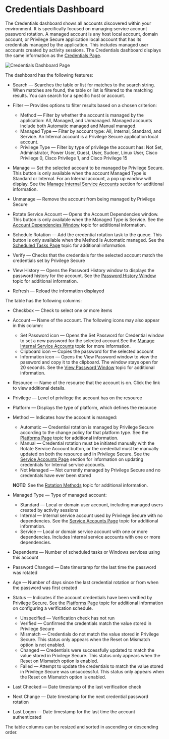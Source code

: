 # Credentials Dashboard

The Credentials dashboard shows all accounts discovered within your environment. It is specifically
focused on managing service account password rotation. A managed account is any host local account,
domain account, or Privilege Secure application local account that has its credentials managed by
the application. This includes managed user accounts created by activity sessions. The Credentials
dashboard displays the same information as the
[Credentials Page](/docs/privilegesecure/4.1/privilegesecure/accessmanagement/admin/policy/page/credentials.md).

![Credentials Dashboard Page](/img/versioned_docs/activitymonitor_7.1/activitymonitor/install/agent/credentials.webp)

The dashboard has the following features:

- Search — Searches the table or list for matches to the search string. When matches are found, the
  table or list is filtered to the matching results. You can search for a specific host or account.
- Filter — Provides options to filter results based on a chosen criterion:

  - Method — Filter by whether the account is managed by the application: All, Managed, and
    Unmanaged. Managed accounts include both Automatic managed and Manual managed.
  - Managed Type — Filter by account type: All, Internal, Standard, and Service. An Internal
    account is a Privilege Secure application local account.
  - Privilege Type — Filter by type of privilege the account has: Not Set, Administrator, Power
    User, Guest, User, Sudoer, Linux User, Cisco Privilege 0, Cisco Privilege 1, and Cisco
    Privilege 15

- Manage — Set the selected account to be managed by Privilege Secure. This button is only available
  when the account Managed Type is Standard or Internal. For an Internal account, a pop up window
  will display. See the
  [Manage Internal Service Accounts](/docs/privilegesecure/4.1/privilegesecure/accessmanagement/admin/policy/window/credentials/manageinternalserviceaccount.md)
  section for additional information.
- Unmanage — Remove the account from being managed by Privilege Secure
- Rotate Service Account — Opens the Account Dependencies window. This button is only available when
  the Managed Type is Service. See the
  [Account Dependencies Window](/docs/privilegesecure/4.1/privilegesecure/accessmanagement/admin/policy/window/credentials/accountdependencies.md)
  topic for additional information.
- Schedule Rotation — Add the credential rotation task to the queue. This button is only available
  when the Method is Automatic managed. See the
  [Scheduled Tasks Page](/docs/privilegesecure/4.1/privilegesecure/accessmanagement/admin/configuration/page/scheduledtasks.md)
  topic for additional information.
- Verify — Checks that the credentials for the selected account match the credentials set by
  Privilege Secure
- View History — Opens the Password History window to displays the password history for the account.
  See the
  [Password History Window](/docs/privilegesecure/4.1/privilegesecure/accessmanagement/admin/policy/window/credentials/passwordhistory.md)
  topic for additional information.
- Refresh — Reload the information displayed

The table has the following columns:

- Checkbox — Check to select one or more items
- Account — Name of the account. The following icons may also appear in this column:

  - Set Password icon — Opens the Set Password for Credential window to set a new password for the
    selected account.See the
    [Manage Internal Service Accounts](/docs/privilegesecure/4.1/privilegesecure/accessmanagement/admin/policy/window/credentials/manageinternalserviceaccount.md)
    topic for more information.
  - Clipboard icon — Copies the password for the selected account
  - Information icon — Opens the View Password window to view the password and copy it to the
    clipboard. The window stays open for 20 seconds. See the
    [View Password Window](/docs/privilegesecure/4.1/privilegesecure/accessmanagement/admin/policy/window/credentials/viewpassword.md)
    topic for additional information.

- Resource — Name of the resource that the account is on. Click the link to view additional details.
- Privilege — Level of privilege the account has on the resource
- Platform — Displays the type of platform, which defines the resource
- Method — Indicates how the account is managed:

  - Automatic — Credential rotation is managed by Privilege Secure according to the change policy
    for that platform type. See the
    [Platforms Page](/docs/privilegesecure/4.1/privilegesecure/accessmanagement/admin/policy/page/platforms/overview.md)
    topic for additional information.
  - Manual — Credential rotation must be initiated manually with the Rotate Service Account
    button, or the credential must be manually updated on both the resource and in Privilege
    Secure. See the
    [Service Accounts Page](/docs/privilegesecure/4.1/privilegesecure/accessmanagement/admin/configuration/page/serviceaccounts.md)
    section for information on updating credentials for Internal service accounts.
  - Not Managed — Not currently managed by Privilege Secure and no credentials have ever been
    stored

  **NOTE:** See the
  [Rotation Methods](/docs/privilegesecure/4.1/privilegesecure/accessmanagement/admin/policy/credentialrotationmethod.md)
  topic for additional information.

- Managed Type — Type of managed account:

  - Standard — Local or domain user account, including managed users created by activity sessions
  - Internal — Internal service account used by Privilege Secure with no dependencies. See the
    [Service Accounts Page](/docs/privilegesecure/4.1/privilegesecure/accessmanagement/admin/configuration/page/serviceaccounts.md)
    topic for additional information.
  - Service — Local or domain service account with one or more dependencies. Includes Internal
    service accounts with one or more dependencies.

- Dependents — Number of scheduled tasks or Windows services using this account
- Password Changed — Date timestamp for the last time the password was rotated
- Age — Number of days since the last credential rotation or from when the password was first
  created
- Status — Indicates if the account credentials have been verified by Privilege Secure. See the
  [Platforms Page](/docs/privilegesecure/4.1/privilegesecure/accessmanagement/admin/policy/page/platforms/overview.md)
  topic for additional information on configuring a verification schedule.

  - Unspecified — Verification check has not run
  - Verified — Confirmed the credentials match the value stored in Privilege Secure
  - Mismatch — Credentials do not match the value stored in Privilege Secure. This status only
    appears when the Reset on Mismatch option is not enabled.
  - Changed — Credentials were successfully updated to match the value stored in Privilege Secure.
    This status only appears when the Reset on Mismatch option is enabled.
  - Failed — Attempt to update the credentials to match the value stored in Privilege Secure was
    unsuccessful. This status only appears when the Reset on Mismatch option is enabled.

- Last Checked — Date timestamp of the last verification check
- Next Change — Date timestamp for the next credential password rotation
- Last Logon — Date timestamp for the last time the account authenticated

The table columns can be resized and sorted in ascending or descending order.
